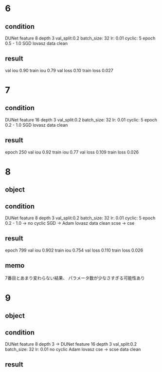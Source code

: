 # 6
## condition
DUNet feature 8 depth 3
val_split:0.2
batch_size: 32
lr: 0.01
cyclic: 5 epoch 0.5 - 1.0
SGD
lovasz
data clean

## result
val iou 0.90
train iou 0.79
val loss 0.10
train loss 0.027


# 7
## condition
DUNet feature 16 depth 3
val_split:0.2
batch_size: 32
lr: 0.01
cyclic: 5 epoch 0.2 - 1.0
SGD
lovasz
data clean

## result
epoch 250
val iou 0.92
train iou 0.77
val loss 0.109
train loss 0.026

# 8
## object
## condition
DUNet feature 8 depth 3
val_split:0.2
batch_size: 32
lr: 0.01
cyclic: 5 epoch 0.2 - 1.0 -> no cyclic
SGD -> Adam
lovasz
data clean
scse -> cse


## result
epoch 799
val iou 0.902
train iou 0.754
val loss 0.110
train loss 0.026
## memo
7番目とあまり変わらない結果、
パラメータ数が少なさすぎる可能性あり





# 9
## object
## condition
DUNet feature 8 depth 3 -> DUNet feature 16 depth 3
val_split:0.2
batch_size: 32
lr: 0.01
no cyclic
Adam
lovasz
cse -> scse
data clean


## result

